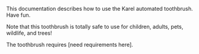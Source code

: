 This documentation describes how to use the Karel automated toothbrush. Have fun.

Note that this toothbrush is totally safe to use for children, adults, pets, wildlife, and trees!

The toothbrush requires [need requirements here].